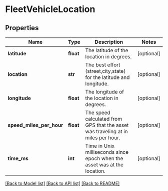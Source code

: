 # FleetVehicleLocation

## Properties
Name | Type | Description | Notes
------------ | ------------- | ------------- | -------------
**latitude** | **float** | The latitude of the location in degrees. | [optional] 
**location** | **str** | The best effort (street,city,state) for the latitude and longitude. | [optional] 
**longitude** | **float** | The longitude of the location in degrees. | [optional] 
**speed_miles_per_hour** | **float** | The speed calculated from GPS that the asset was traveling at in miles per hour. | [optional] 
**time_ms** | **int** | Time in Unix milliseconds since epoch when the asset was at the location. | [optional] 

[[Back to Model list]](../README.md#documentation-for-models) [[Back to API list]](../README.md#documentation-for-api-endpoints) [[Back to README]](../README.md)


